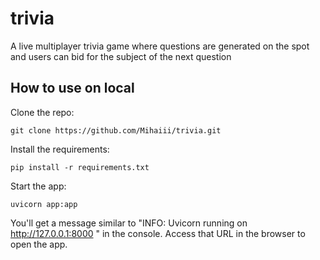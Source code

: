 # trivia
A live multiplayer trivia game where questions are generated on the spot and users can bid for the subject of the next question

## How to use on local

Clone the repo:
```
git clone https://github.com/Mihaiii/trivia.git
```

Install the requirements:
```
pip install -r requirements.txt
```

Start the app:
```
uvicorn app:app
```

You'll get a message similar to "INFO:     Uvicorn running on http://127.0.0.1:8000 " in the console. Access that URL in the browser to open the app.
